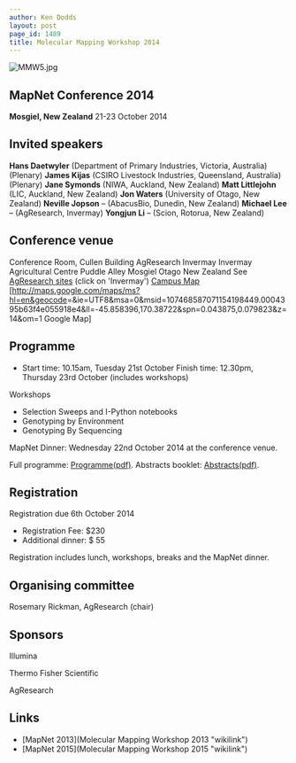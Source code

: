 ```yaml
---
author: Ken Dodds
layout: post
page_id: 1489
title: Molecular Mapping Workshop 2014
---
```

![](MMW5.jpg "MMW5.jpg")

## MapNet Conference 2014

**Mosgiel, New Zealand**
 21-23 October 2014

## Invited speakers

**Hans Daetwyler** (Department of Primary Industries, Victoria, Australia) (Plenary)
**James Kijas** (CSIRO Livestock Industries, Queensland, Australia) (Plenary)
**Jane Symonds** (NIWA, Auckland, New Zealand)
**Matt Littlejohn** (LIC, Auckland, New Zealand)
**Jon Waters** (University of Otago, New Zealand)
**Neville Jopson** – (AbacusBio, Dunedin, New Zealand)
**Michael Lee** – (AgResearch, Invermay)
**Yongjun Li** – (Scion, Rotorua, New Zealand)

## Conference venue

Conference Room, Cullen Building
AgResearch Invermay
Invermay Agricultural Centre
Puddle Alley
Mosgiel
Otago
New Zealand
See [AgResearch sites](http://www.agresearch.co.nz/about-us/where-we-are/Pages/default.aspx) (click on 'Invermay')
[ Campus Map ](Media:InvermayCampusMap.jpg "wikilink")
[<http://maps.google.com/maps/ms?hl=en&geocode>=&ie=UTF8&msa=0&msid=107468587071154198449.0004395b63f4e055918e4&ll=-45.858396,170.38722&spn=0.043875,0.079823&z=14&om=1 Google Map]

## Programme

-   Start time: 10.15am, Tuesday 21st October Finish time: 12.30pm, Thursday 23rd October (includes workshops)

Workshops

-   Selection Sweeps and I-Python notebooks
-   Genotyping by Environment
-   Genotyping By Sequencing

MapNet Dinner: Wednesday 22nd October 2014 at the conference venue.

Full programme: [Programme(pdf)](Media:MapNet2014_programme.pdf "wikilink"). Abstracts booklet: [Abstracts(pdf)](Media:MAPnet_Abstracts_2014_final.pdf "wikilink").

## Registration

Registration due 6th October 2014

-   Registration Fee: \$230
-   Additional dinner: \$ 55

Registration includes lunch, workshops, breaks and the MapNet dinner.

## Organising committee

Rosemary Rickman, AgResearch (chair)

## Sponsors

Illumina

Thermo Fisher Scientific

AgResearch

## Links

-   [MapNet 2013](Molecular Mapping Workshop 2013 "wikilink")
-   [MapNet 2015](Molecular Mapping Workshop 2015 "wikilink")

